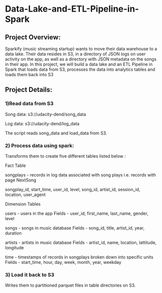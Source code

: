 # Data-Lake-and-ETL-Pipeline-in-Spark
## Project Overview:

Sparkify (music streaming startup) wants to move their data warehouse to a data lake. Their data resides in S3, in a directory of JSON logs on user activity on the app, as well as a directory with JSON metadata on the songs in their app.
In this project, we will build a data lake and an ETL Pipeline in Spark that loads data from S3, processes the data into analytics tables and loads them back into S3

## Project Details:

### 1)Read data from S3

Song data: s3://udacity-dend/song_data

Log data: s3://udacity-dend/log_data

The script reads song_data and load_data from S3.

### 2) Process data using spark:

Transforms them to create five different tables listed below :

Fact Table

songplays - records in log data associated with song plays i.e. records with page NextSong

songplay_id, start_time, user_id, level, song_id, artist_id, session_id, location, user_agent

Dimension Tables

users - users in the app Fields - user_id, first_name, last_name, gender, level

songs - songs in music database Fields - song_id, title, artist_id, year, duration

artists - artists in music database Fields - artist_id, name, location, lattitude, longitude

time - timestamps of records in songplays broken down into specific units Fields - start_time, hour, day, week, month, year, weekday

### 3) Load it back to S3

Writes them to partitioned parquet files in table directories on S3.
